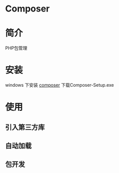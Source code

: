# Composer

# 简介
PHP包管理

# 安装

windows 下安装 [composer](https://getcomposer.org/download/) 下载Composer-Setup.exe

# 使用

## 引入第三方库

## 自动加载

## 包开发
